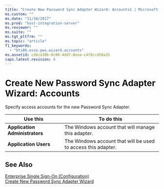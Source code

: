 ```yaml
---
title: "Create New Password Sync Adapter Wizard: Accounts1 | Microsoft Docs"
ms.custom: ""
ms.date: "11/30/2017"
ms.prod: "host-integration-server"
ms.reviewer: ""
ms.suite: ""
ms.tgt_pltfrm: ""
ms.topic: "article"
f1_keywords: 
  - "bts06.esso.pws.wizard.accounts"
ms.assetid: cdbca38b-0c00-4dd7-8eaa-c4f8ccd50a35
caps.latest.revision: 4
---
```

# Create New Password Sync Adapter Wizard: Accounts
Specify access accounts for the new Password Sync Adapter.  
  
|Use this|To do this|  
|--------------|----------------|  
|**Application Administrators**|The Windows account that will manage this adapter.|  
|**Application Users**|The Windows account that will be used to access this adapter.|  
  
## See Also  
 [Enterprise Single Sign-On (Configuration)](../HIS2010/enterprise-single-sign-on-configuration-2.md)   
 [Create New Password Sync Adapter Wizard](../HIS2010/create-new-password-sync-adapter-wizard2.md)